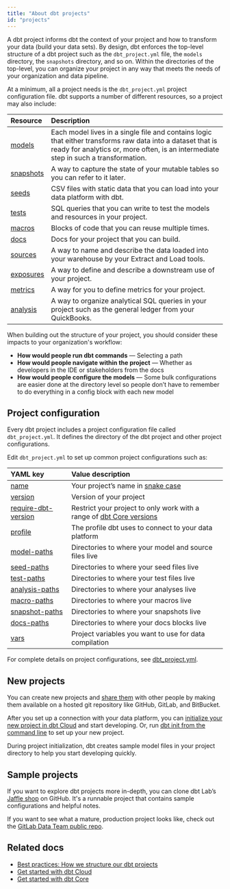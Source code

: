 ```yaml
---
title: "About dbt projects"
id: "projects"
---
```


A dbt project informs dbt the context of your project and how to transform your data (build your data sets). By design, dbt enforces the top-level structure of a dbt project such as the `dbt_project.yml` file, the `models` directory, the `snapshots` directory, and so on. Within the directories of the top-level, you can organize your project in any way that meets the needs of your organization and data pipeline.

At a minimum, all a project needs is the `dbt_project.yml` project configuration file. dbt supports a number of different resources, so a project may also include:

| Resource  | Description  |
| :--- | :--- |
| [models](/docs/build/models) | Each model lives in a single file and contains logic that either transforms raw data into a dataset that is ready for analytics or, more often, is an intermediate step in such a transformation. |
| [snapshots](/docs/build/snapshots) | A way to capture the state of your mutable tables so you can refer to it later. |
| [seeds](/docs/build/seeds) | CSV files with static data that you can load into your data platform with dbt. |
| [tests](/docs/build/tests) | SQL queries that you can write to test the models and resources in your project. |
| [macros](/docs/build/jinja-macros) | Blocks of code that you can reuse multiple times. |
| [docs](/docs/collaborate/documentation) | Docs for your project that you can build. |
| [sources](/docs/build/sources) | A way to name and describe the data loaded into your warehouse by your Extract and Load tools. |
| [exposures](/docs/build/exposures) | A way to define and describe a downstream use of your project. |
| [metrics](/docs/build/metrics) | A way for you to define metrics for your project. |
| [analysis](/docs/build/analyses) | A way to organize analytical SQL queries in your project such as the general ledger from your QuickBooks. |

When building out the structure of your project, you should consider these impacts to your organization's workflow:

* **How would people run dbt commands** &mdash; Selecting a path
* **How would people navigate within the project** &mdash; Whether as developers in the IDE or stakeholders from the docs
* **How would people configure the models** &mdash; Some bulk configurations are easier done at the directory level so people don’t have to remember to do everything in a config block with each new model

## Project configuration
Every dbt project includes a project configuration file called `dbt_project.yml`. It defines the directory of the dbt project and other project configurations.

Edit `dbt_project.yml` to set up common project configurations such as:

<div align="center">

| YAML key  | Value description  |
| :--- | :--- |
| [name](/reference/project-configs/name) | Your project’s name in [snake case](https://en.wikipedia.org/wiki/Snake_case) |
| [version](/reference/project-configs/version) | Version of your project |
| [require-dbt-version](/reference/project-configs/require-dbt-version) | Restrict your project to only work with a range of [dbt Core versions](/docs/dbt-versions/core) |
| [profile](/reference/project-configs/profile) | The profile dbt uses to connect to your data platform |
| [model-paths](/reference/project-configs/model-paths) | Directories to where your model and source files live  |
| [seed-paths](/reference/project-configs/seed-paths) | Directories to where your seed files live |
| [test-paths](/reference/project-configs/test-paths) | Directories to where your test files live |
| [analysis-paths](/reference/project-configs/analysis-paths) | Directories to where your analyses live |
| [macro-paths](/reference/project-configs/macro-paths) | Directories to where your macros live |
| [snapshot-paths](/reference/project-configs/snapshot-paths) | Directories to where your snapshots live |
| [docs-paths](/reference/project-configs/docs-paths) | Directories to where your docs blocks live |
| [vars](/docs/build/project-variables) | Project variables you want to use for data compilation |

</div>

For complete details on project configurations, see [dbt_project.yml](/reference/dbt_project.yml).

## New projects

You can create new projects and [share them](/docs/collaborate/git-version-control) with other people by making them available on a hosted git repository like GitHub, GitLab, and BitBucket.

After you set up a connection with your data platform, you can [initialize your new project in dbt Cloud](/docs/develop/getting-started/getting-set-up/setting-up-bigquery#initialize-your-dbt-project) and start developing. Or, run [dbt init from the command line](/reference/commands/init) to set up your new project.

During project initialization, dbt creates sample model files in your project directory to help you start developing quickly.

## Sample projects

If you want to explore dbt projects more in-depth, you can clone dbt Lab’s [Jaffle shop](https://github.com/dbt-labs/jaffle_shop) on GitHub. It's a runnable project that contains sample configurations and helpful notes.

If you want to see what a mature, production project looks like, check out the [GitLab Data Team public repo](https://gitlab.com/gitlab-data/analytics/-/tree/master/transform/snowflake-dbt).

## Related docs
- [Best practices: How we structure our dbt projects](/guides/best-practices/how-we-structure/1-guide-overview)
- [Get started with dbt Cloud](/docs/develop/getting-started/getting-started-dbt-cloud)
- [Get started with dbt Core](/docs/develop/getting-started/getting-started-dbt-core)
